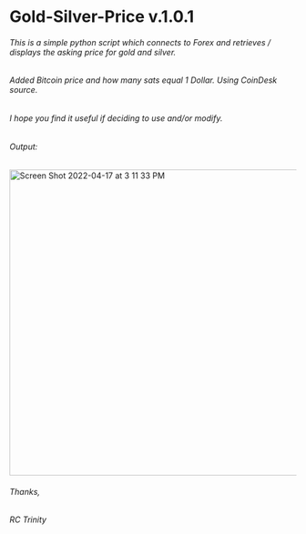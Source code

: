 
# Gold-Silver-Price v.1.0.1

###### This is a simple python script which connects to Forex and retrieves / displays the asking price for gold and silver.
###### Added Bitcoin price and how many sats equal 1 Dollar. Using CoinDesk source.

###### I hope you find it useful if deciding to use and/or modify. 

###### Output:
<img width="538" alt="Screen Shot 2022-04-17 at 3 11 33 PM" src="https://user-images.githubusercontent.com/103879453/163730598-c741aa14-799b-4f5d-9bb4-493e32bdf862.png">


###### Thanks,
###### RC Trinity


